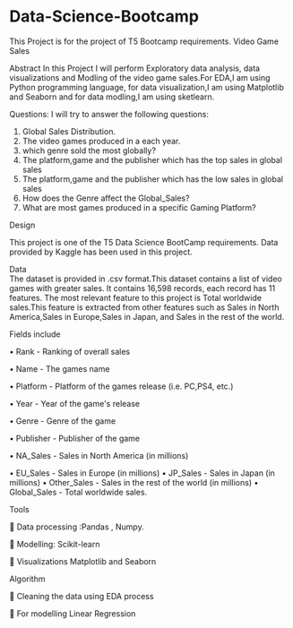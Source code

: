 # Data-Science-Bootcamp
This Project is for the project of T5 Bootcamp requirements.
Video Game Sales 

Abstract 
In this Project I will perform Exploratory data analysis, data visualizations and Modling of the video game sales.For EDA,I am using Python programming language, for data visualization,I am using Matplotlib and Seaborn and for data modling,I am using sketlearn. 

Questions:
I will try to answer the following questions: 
1. Global Sales Distribution. 
2. The video games produced in a each year.
3. which genre sold the most globally? 
4. The platform,game and the publisher which has the top sales in global sales
5. The platform,game and the publisher which has the low sales in global sales 
6. How does the Genre affect the Global_Sales? 
7. What are most games produced in a specific Gaming Platform? 

Design 

This project is one of the T5 Data Science BootCamp requirements. Data provided by Kaggle has been used in this project.  

Data   
The dataset is provided in .csv format.This dataset contains a list of video games with greater sales. It contains 16,598 records, each record has 11 features. The most relevant feature to this project is Total worldwide sales.This feature is extracted from other features such as Sales in North America,Sales in Europe,Sales in Japan, and Sales in the rest of the world. 

Fields include 

• Rank - Ranking of overall sales 

• Name - The games name

• Platform - Platform of the games release (i.e. PC,PS4, etc.)

• Year - Year of the game's release

• Genre - Genre of the game 

• Publisher - Publisher of the game 

• NA_Sales - Sales in North America (in millions) 

• EU_Sales - Sales in Europe (in millions) 
• JP_Sales - Sales in Japan (in millions) 
• Other_Sales - Sales in the rest of the world (in millions) 
• Global_Sales - Total worldwide sales. 


Tools 

 Data processing :Pandas , Numpy.

 Modelling: Scikit-learn

 Visualizations Matplotlib and Seaborn 

Algorithm  

 Cleaning the data using EDA process

 For modelling Linear Regression  
 
 
